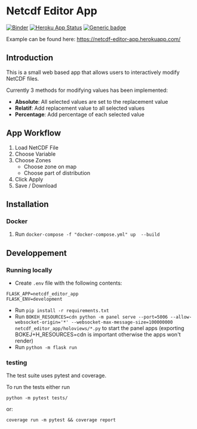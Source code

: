 # Netcdf Editor App

[![Binder](https://mybinder.org/badge_logo.svg)](https://mybinder.org/v2/gh/CEREGE-CL/netcdf_editor_app/main?filepath=app.ipynb) [![Heroku App Status](https://heroku-shields.herokuapp.com/netcdf-editor-app)](https://netcdf-editor-app.herokuapp.com) [![Generic badge](https://img.shields.io/badge/Docs-up-brightgreen.svg)](https://cerege-cl.github.io/netcdf_editor_app/)

Example can be found here: https://netcdf-editor-app.herokuapp.com/

## Introduction

This is a small web based app that allows users to interactively modify NetCDF files. 

Currently 3 methods for modifying values has been implemented:
- __Absolute__: All selected values are set to the replacement value
- __Relatif__: Add replacement value to all selected values
- __Percentage__: Add percentage of each selected value

## App Workflow

1. Load NetCDF File
1. Choose Variable
1. Choose Zones
    - Choose zone on map
    - Choose part of distribution
1. Click Apply
1. Save / Download

## Installation

### Docker

1. Run `docker-compose -f "docker-compose.yml" up  --build`

## Developpement

### Running locally

* Create `.env` file with the following contents:
```
FLASK_APP=netcdf_editor_app
FLASK_ENV=development
```
* Run `pip install -r requirements.txt`
* Run `BOKEH_RESOURCES=cdn python -m panel serve --port=5006 --allow-websocket-origin='*' --websocket-max-message-size=100000000 netcdf_editor_app/holoviews/*.py` to start the panel apps (exporting BOKEJ+H_RESOURCES=cdn is important otherwise the apps won't render)
* Run `python -m flask run`

### testing

The test suite uses pytest and coverage.

To run the tests either run
```shell
python -m pytest tests/
```
or:
```shell
coverage run -m pytest && coverage report
```


